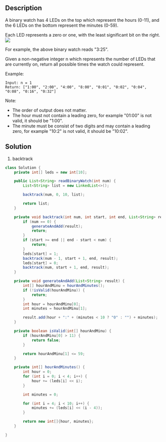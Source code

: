 ## Description

A binary watch has 4 LEDs on the top which represent the hours (0-11), and the 6 LEDs on the bottom represent the minutes (0-59).

Each LED represents a zero or one, with the least significant bit on the right.
![](https://upload.wikimedia.org/wikipedia/commons/8/8b/Binary_clock_samui_moon.jpg)

For example, the above binary watch reads "3:25".

Given a non-negative integer n which represents the number of LEDs that are currently on, return all possible times the watch could represent.

Example:
```
Input: n = 1
Return: ["1:00", "2:00", "4:00", "8:00", "0:01", "0:02", "0:04", "0:08", "0:16", "0:32"]
```
Note:
- The order of output does not matter.
- The hour must not contain a leading zero, for example "01:00" is not valid, it should be "1:00".
- The minute must be consist of two digits and may contain a leading zero, for example "10:2" is not valid, it should be "10:02".


## Solution

1. backtrack
```java
class Solution {
    private int[] leds = new int[10];

    public List<String> readBinaryWatch(int num) {
        List<String> list = new LinkedList<>();

        backtrack(num, 0, 10, list);

        return list;
    }

    private void backtrack(int num, int start, int end, List<String> result) {
        if (num == 0) {
            generateAndAdd(result);
            return;
        }
        if (start >= end || end - start < num) {
            return;
        }
        leds[start] = 1;
        backtrack(num - 1, start + 1, end, result);
        leds[start] = 0;
        backtrack(num, start + 1, end, result);
    }

    private void generateAndAdd(List<String> result) {
        int[] hourAndMinu = hourAndMinutes();
        if (!isValid(hourAndMinu)) {
            return;
        }
        int hour = hourAndMinu[0];
        int minutes = hourAndMinu[1];

        result.add(hour + ":" + (minutes < 10 ? "0" : "") + minutes);
    }

    private boolean isValid(int[] hourAndMinu) {
        if (hourAndMinu[0] > 11) {
            return false;
        }

        return hourAndMinu[1] <= 59;
    }

    private int[] hourAndMinutes() {
        int hour = 0;
        for (int i = 0; i < 4; i++) {
            hour += (leds[i] << i);
        }

        int minutes = 0;

        for (int i = 4; i < 10; i++) {
            minutes += (leds[i] << (i - 4));
        }

        return new int[]{hour, minutes};
    }

}
```
